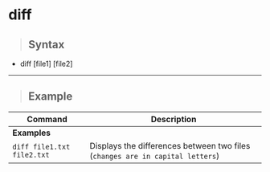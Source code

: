 # diff

> ## **Syntax**

- diff [file1] [file2]

---

> ## **Example**

| **Command**   | **Description**   |
| --------------|-------------------|
| **Examples** |
| `diff file1.txt file2.txt` | Displays the differences between two files (`changes are in capital letters`) |